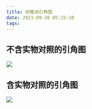 ```yaml
---
title: 树莓派引角图
date: 2021-09-30 05:15:10
tags:
---
```

## 不含实物对照的引角图


<!--more-->


<img src="http://blog.xmlplus.cn/usr/uploads/2017/09/2255204081.jpg"/>

## 含实物对照的引角图

<img src="http://blog.xmlplus.cn/usr/uploads/2017/09/525446694.png"/>
